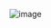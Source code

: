 ![image](https://user-images.githubusercontent.com/63052097/216891002-8dfc3520-30d5-4b11-a585-5372c81887b0.png)

